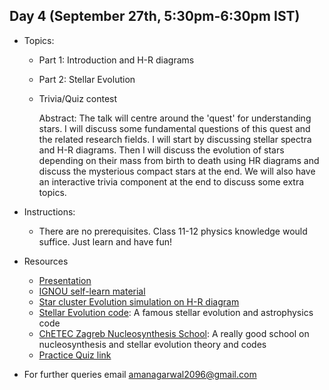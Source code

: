 ## Day 4 (September 27th, 5:30pm-6:30pm IST)
* Topics:
  * Part 1: Introduction and H-R diagrams
  * Part 2: Stellar Evolution
  * Trivia/Quiz contest
  
    Abstract: The talk will centre around the 'quest' for understanding stars. I will discuss some fundamental questions of this quest and the related research fields. I will start by discussing stellar spectra and H-R diagrams. Then I will discuss the evolution of stars depending on their mass from birth to death using HR diagrams and discuss the mysterious compact stars at the end. We will also have an interactive trivia component at the end to discuss some extra topics.
* Instructions:
  * There are no prerequisites. Class 11-12 physics knowledge would suffice. Just learn and have fun! 

* Resources
  * [Presentation](https://github.com/ssp5361/Mini-Astro-workshop/blob/master/Day-4/Stellar_Evolution_talk.pptx)
  * [IGNOU self-learn material](http://egyankosh.ac.in/handle/123456789/6049)
  * [Star cluster Evolution simulation on H-R diagram](https://www.youtube.com/watch?v=wbvgjzW3Xz0&ab_channel=Astronomy1101%3AFromPlanetstotheCosmosOnline)
  * [Stellar Evolution code](http://mesa.sourceforge.net/): A famous stellar evolution and astrophysics code
  * [ChETEC Zagreb Nucleosynthesis School](https://indico.cern.ch/event/937375/program): A really good school on nucleosynthesis and stellar evolution theory and codes
  * [Practice Quiz link](https://quizizz.com/join/quiz/5f717a6915985c001b5bd1de/start?from=admin&parentGame=5f71ecf2c36a9f001b7dea36)
  
* For further queries email amanagarwal2096@gmail.com
